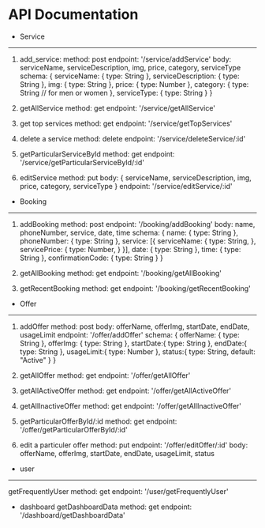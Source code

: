 # API Documentation 
* Service
------------------------------------
1. add_service:
method: post 
endpoint: '/service/addService'
body: serviceName, serviceDescription, img, price, category, serviceType
schema:
{
    serviceName: {
        type: String
    },
    serviceDescription: {
        type: String
    },
    img: {
        type: String
    },
    price: {
        type: Number
    },
    category: {
        type: String // for men or women
    },
    serviceType: {
        type: String
    }
}



2. getAllService
method: get
endpoint: '/service/getAllService'

3. get top services
method: get
endpoint: '/service/getTopServices'

4. delete a service
method: delete 
endpoint: '/service/deleteService/:id'

5. getParticularServiceById
method: get 
endpoint: '/service/getParticularServiceById/:id'

6. editService
method: put 
body: { serviceName, serviceDescription, img, price, category, serviceType }
endpoint: '/service/editService/:id'



* Booking
------------------------------------
1. addBooking
method: post 
endpoint: '/booking/addBooking'
body: name, phoneNumber, service, date, time
schema: {
    name: {
        type: String
    },
    phoneNumber: {
        type: String
    },
    service: [{
        serviceName: {
            type: String,
        },
        servicePrice: {
            type: Number,
        }
    }],
    date: {
        type: String
    },
    time: {
        type: String
    },
    confirmationCode: {
        type: String
    }
}

2. getAllBooking
method: get 
endpoint: '/booking/getAllBooking'

3. getRecentBooking
method: get 
endpoint: '/booking/getRecentBooking'




* Offer
-------------------------------------
1. addOffer
method: post 
body: offerName, offerImg, startDate, endDate, usageLimit 
endpoint: '/offer/addOffer'
schema: {
    offerName: {
        type: String
    },
    offerImg: {
        type: String
    },
    startDate:{
        type: String
    },
    endDate:{
        type: String
    },
    usageLimit:{
        type: Number
    },
    status:{
        type: String,
        default: "Active"
    }
}

2. getAllOffer
method: get 
endpoint: '/offer/getAllOffer'

3. getAllActiveOffer
method: get 
endpoint: '/offer/getAllActiveOffer'

4. getAllInactiveOffer
method: get 
endpoint: '/offer/getAllInactiveOffer'

5. getParticularOfferById/:id
method: get 
endpoint: '/offer/getParticularOfferById/:id'

6. edit a particuler offer 
method: put 
endpoint: '/offer/editOffer/:id'
body: offerName, offerImg, startDate, endDate, usageLimit, status 



* user 
-------------------------------------
getFrequentlyUser
method: get 
endpoint: '/user/getFrequentlyUser'


* dashboard
getDashboardData
method: get 
endpoint: '/dashboard/getDashboardData'